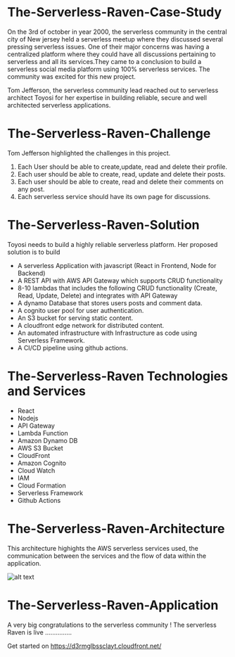 # The-Serverless-Raven-Case-Study
On the 3rd of october in year 2000, the serverless community in the central city of New jersey held a serverless meetup where they discussed several pressing serverless issues.
One of their major concerns was having a centralized platform where they could have all discussions pertaining to serverless and all its services.They came to a conclusion to build a serverless social media platform using 100% serverless services. The community was excited for this new project.

Tom Jefferson, the serverless community lead reached out to serverless architect Toyosi for her expertise in building reliable, secure and well architected serverless applications.

# The-Serverless-Raven-Challenge
Tom Jefferson highlighted the challenges in this project.
1. Each User should be able to create,update, read and delete their profile.
2. Each user should be able to create, read, update and delete their posts.
3. Each user should be able to create, read and delete their comments on any post.
4. Each serverless service should have its own page for discussions.

# The-Serverless-Raven-Solution
Toyosi needs to build a highly reliable serverless platform.
Her proposed solution is to build 
- A serverless Application with javascript (React in Frontend, Node for Backend)
- A REST API with AWS API Gateway which supports CRUD functionality 
- 8-10 lambdas that includes the following CRUD functionality (Create, Read, Update, Delete) and integrates with API Gateway
- A dynamo Database that stores users posts and comment data.
- A cognito user pool for user authentication.
- An S3 bucket for serving static content.
- A cloudfront edge network for distributed content.
- An automated infrastructure with Infrastructure as code using Serverless Framework.
- A CI/CD pipeline using github actions.


# The-Serverless-Raven Technologies and Services
- React
- Nodejs
- API Gateway
- Lambda Function
- Amazon Dynamo DB
- AWS S3 Bucket
- CloudFront
- Amazon Cognito
- Cloud Watch
- IAM
- Cloud Formation
- Serverless Framework
- Github Actions


# The-Serverless-Raven-Architecture
This architecture highights the AWS serverless services used, the communication between the services and the flow of data within the application.

![alt text](https://github.com/blacktechiegirl/The-Serverless-Raven-Case-Study/blob/main/assets/serverless-raven.png)


# The-Serverless-Raven-Application
A very big congratulations to the serverless community !
The serverless Raven is live ...............

Get started on https://d3rmglbssclayt.cloudfront.net/